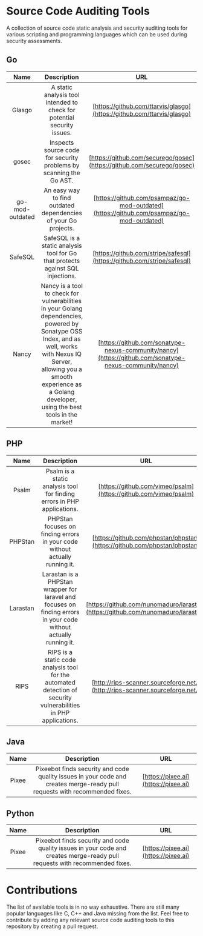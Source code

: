 # Source Code Auditing Tools

A collection of source code static analysis and security auditing tools for various scripting and programming languages which can be used during security assessments.

## Go

| Name | Description | URL |
|:-:|:-:|:-:|
| Glasgo | A static analysis tool intended to check for potential security issues.  | [https://github.com/ttarvis/glasgo](https://github.com/ttarvis/glasgo) |
| gosec | Inspects source code for security problems by scanning the Go AST. | [https://github.com/securego/gosec](https://github.com/securego/gosec) |
| go-mod-outdated | An easy way to find outdated dependencies of your Go projects. | [https://github.com/psampaz/go-mod-outdated](https://github.com/psampaz/go-mod-outdated) |
| SafeSQL | SafeSQL is a static analysis tool for Go that protects against SQL injections. | [https://github.com/stripe/safesql](https://github.com/stripe/safesql) |
| Nancy | Nancy is a tool to check for vulnerabilities in your Golang dependencies, powered by Sonatype OSS Index, and as well, works with Nexus IQ Server, allowing you a smooth experience as a Golang developer, using the best tools in the market! | [https://github.com/sonatype-nexus-community/nancy](https://github.com/sonatype-nexus-community/nancy) |

## PHP

| Name | Description | URL |
|:-:|:-:|:-:|
| Psalm | Psalm is a static analysis tool for finding errors in PHP applications. | [https://github.com/vimeo/psalm](https://github.com/vimeo/psalm) |
| PHPStan | PHPStan focuses on finding errors in your code without actually running it. | [https://github.com/phpstan/phpstan](https://github.com/phpstan/phpstan) |
| Larastan | Larastan is a PHPStan wrapper for laravel and focuses on finding errors in your code without actually running it. | [https://github.com/nunomaduro/larastan](https://github.com/nunomaduro/larastan) |
| RIPS | RIPS is a static code analysis tool for the automated detection of security vulnerabilities in PHP applications. | [http://rips-scanner.sourceforge.net/](http://rips-scanner.sourceforge.net/) |

## Java

| Name | Description | URL |
|:-:|:-:|:-:|
| Pixee | Pixeebot finds security and code quality issues in your code and creates merge-ready pull requests with recommended fixes. | [https://pixee.ai](https://pixee.ai) |

## Python

| Name | Description | URL |
|:-:|:-:|:-:|
| Pixee | Pixeebot finds security and code quality issues in your code and creates merge-ready pull requests with recommended fixes. | [https://pixee.ai](https://pixee.ai) |

# Contributions

The list of available tools is in no way exhaustive.
There are still many popular languages like C, C++ and Java missing from the list.
Feel free to contribute by adding any relevant source code auditing tools to this repository by creating a pull request.